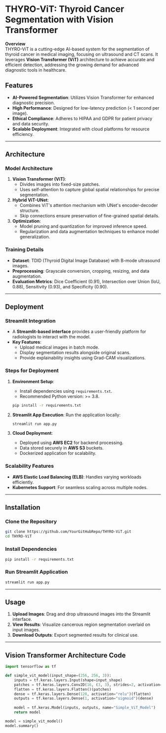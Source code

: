 
# THYRO-ViT: Thyroid Cancer Segmentation with Vision Transformer

**Overview**  
THYRO-ViT is a cutting-edge AI-based system for the segmentation of thyroid cancer in medical imaging, focusing on ultrasound and CT scans. It leverages **Vision Transformer (ViT)** architecture to achieve accurate and efficient detection, addressing the growing demand for advanced diagnostic tools in healthcare.

## Features
- **AI-Powered Segmentation**: Utilizes Vision Transformer for enhanced diagnostic precision.
- **High Performance**: Designed for low-latency prediction (< 1 second per image).
- **Ethical Compliance**: Adheres to HIPAA and GDPR for patient privacy and data security.
- **Scalable Deployment**: Integrated with cloud platforms for resource efficiency.

---

## Architecture

### Model Architecture
1. **Vision Transformer (ViT)**:
   - Divides images into fixed-size patches.
   - Uses self-attention to capture global spatial relationships for precise segmentation.
2. **Hybrid ViT-UNet**:
   - Combines ViT's attention mechanism with UNet's encoder-decoder structure.
   - Skip connections ensure preservation of fine-grained spatial details.
3. **Optimization**:
   - Model pruning and quantization for improved inference speed.
   - Regularization and data augmentation techniques to enhance model generalization.

### Training Details
- **Dataset**: TDID (Thyroid Digital Image Database) with B-mode ultrasound images.
- **Preprocessing**: Grayscale conversion, cropping, resizing, and data augmentation.
- **Evaluation Metrics**: Dice Coefficient (0.91), Intersection over Union (IoU, 0.88), Sensitivity (0.93), and Specificity (0.90).

---

## Deployment

### Streamlit Integration
- A **Streamlit-based interface** provides a user-friendly platform for radiologists to interact with the model.
- **Key Features**:
  - Upload medical images in batch mode.
  - Display segmentation results alongside original scans.
  - Provide explainability insights using Grad-CAM visualizations.

### Steps for Deployment
1. **Environment Setup**:
   - Install dependencies using `requirements.txt`.
   - Recommended Python version: >= 3.8.

   ```bash
   pip install -r requirements.txt
   ```

2. **Streamlit App Execution**:
   Run the application locally:
   ```bash
   streamlit run app.py
   ```

3. **Cloud Deployment**:
   - Deployed using **AWS EC2** for backend processing.
   - Data stored securely in **AWS S3** buckets.
   - Dockerized application for scalability.

### Scalability Features
- **AWS Elastic Load Balancing (ELB)**: Handles varying workloads efficiently.
- **Kubernetes Support**: For seamless scaling across multiple nodes.

---

## Installation

### Clone the Repository
```bash
git clone https://github.com/YourGitHubRepo/THYRO-ViT.git
cd THYRO-ViT
```

### Install Dependencies
```bash
pip install -r requirements.txt
```

### Run Streamlit Application
```bash
streamlit run app.py
```

---

## Usage

1. **Upload Images**: Drag and drop ultrasound images into the Streamlit interface.
2. **View Results**: Visualize cancerous region segmentation overlaid on input images.
3. **Download Outputs**: Export segmented results for clinical use.

---

## Vision Transformer Architecture Code
```python
import tensorflow as tf

def simple_vit_model(input_shape=(256, 256, 3)):
    inputs = tf.keras.layers.Input(shape=input_shape)
    patches = tf.keras.layers.Conv2D(16, (3, 3), strides=2, activation="relu")(inputs)
    flatten = tf.keras.layers.Flatten()(patches)
    dense = tf.keras.layers.Dense(128, activation="relu")(flatten)
    outputs = tf.keras.layers.Dense(1, activation="sigmoid")(dense)
    
    model = tf.keras.Model(inputs, outputs, name="Simple_ViT_Model")
    return model

model = simple_vit_model()
model.summary()
```
